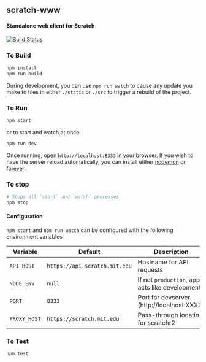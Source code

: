 ## scratch-www
#### Standalone web client for Scratch

[![Build Status](https://magnum.travis-ci.com/LLK/scratch-www.svg?token=xzzHj4ct3SyBTpeqxnx1)](https://magnum.travis-ci.com/LLK/scratch-www)

### To Build
```bash
npm install
npm run build
```

During development, you can use `npm run watch` to cause any update you make to files in either `./static` or `./src` to trigger a rebuild of the project.

### To Run
```bash
npm start
```

or to start and watch at once
```bash
npm run dev
```

Once running, open `http://localhost:8333` in your browser. If you wish to have the server reload automatically, you can install either [nodemon](https://github.com/remy/nodemon) or [forever](https://github.com/foreverjs/forever).

### To stop
```bash
# Stops all `start` and `watch` processes
npm stop
```

#### Configuration

`npm start` and `npm run watch` can be configured with the following environment variables

| Variable      | Default                               | Description                                    |
| ------------- | ------------------------------------- | ---------------------------------------------- |
| `API_HOST`    | `https://api.scratch.mit.edu`         | Hostname for API requests                      |
| `NODE_ENV`    | `null`                                | If not `production`, app acts like development |
| `PORT`        | `8333`                                | Port for devserver (http://localhost:XXXX)     |
| `PROXY_HOST`  | `https://scratch.mit.edu`             | Pass-through location for scratchr2            |

### To Test
```bash
npm test
```
